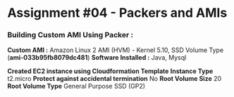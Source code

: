 
# Assignment #04 - Packers and AMIs

### Building Custom AMI Using Packer :
**Custom AMI :** Amazon Linux 2 AMI (HVM) - Kernel 5.10, SSD Volume Type (**ami-033b95fb8079dc481**)
**Software Installed :** Java, Mysql

**Created EC2 instance using Cloudformation Template** 
**Instance Type**       t2.micro
**Protect against accidental termination**	No
**Root Volume Size**	20
**Root Volume Type**	General Purpose SSD (GP2)



